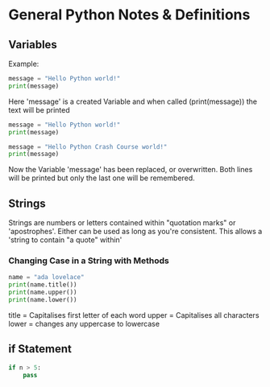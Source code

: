 # General Python Notes & Definitions
## Variables
Example:
```python
message = "Hello Python world!"
print(message)
```
Here 'message' is a created Variable and when called (print(message)) the text will be printed

```python
message = "Hello Python world!"
print(message)

message = "Hello Python Crash Course world!"
print(message)
```
Now the Variable 'message' has been replaced, or overwritten.  Both lines will be printed but only the last one will be remembered.

## Strings
Strings are numbers or letters contained within "quotation marks" or 'apostrophes'.
Either can be used as long as you're consistent.
This allows a 'string to contain "a quote" within'

### Changing Case in a String with Methods
```python
name = "ada lovelace"
print(name.title())
print(name.upper())
print(name.lower())
```
title = Capitalises first letter of each word
upper = Capitalises all characters
lower = changes any uppercase to lowercase

## if Statement
```python
if n > 5:
    pass
```